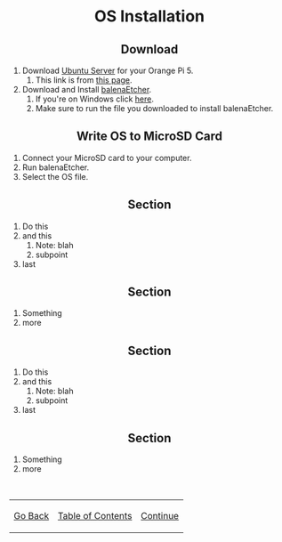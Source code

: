 <h1 align=center>OS Installation</h1>

<h2 align=center>Download</h2>

1. Download [Ubuntu Server](https://github.com/Joshua-Riek/ubuntu-rockchip/releases/download/v1.33/ubuntu-22.04.3-preinstalled-server-arm64-orangepi-5.img.xz) for your Orange Pi 5.
    1. This link is from [this page](https://joshua-riek.github.io/ubuntu-rockchip-download/boards/orangepi-5.html).
2. Download and Install [balenaEtcher](https://etcher.balena.io/#download-etcher).
    1. If you're on Windows click [here](https://github.com/balena-io/etcher/releases/download/v1.18.11/balenaEtcher-Setup-1.18.11.exe).
    2. Make sure to run the file you downloaded to install balenaEtcher.

<h2 align=center>Write OS to MicroSD Card</h2>

1. Connect your MicroSD card to your computer.
2. Run balenaEtcher.
3. Select the OS file.

<h2 align=center>Section</h2>

1. Do this
2. and this
    1. Note: blah
    2. subpoint
3. last

<h2 align=center>Section</h2>

1. Something
2. more

<h2 align=center>Section</h2>

1. Do this
2. and this
    1. Note: blah
    2. subpoint
3. last

<h2 align=center>Section</h2>

1. Something
2. more

<br>

<table align=center>
    <tr>
        <td>

[Go Back](/README.md)
        </td>
        <td>
[Table of Contents](/README.md)
        </td>
        <td>
[Continue](/README.md)
        </td>
    </tr>
</table>
